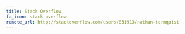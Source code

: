 ```yaml
---
title: Stack Overflow
fa_icon: stack-overflow
remote_url: http://stackoverflow.com/users/831913/nathan-tornquist
---
```

